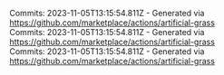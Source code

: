 Commits: 2023-11-05T13:15:54.811Z - Generated via https://github.com/marketplace/actions/artificial-grass
<br>
Commits: 2023-11-05T13:15:54.811Z - Generated via https://github.com/marketplace/actions/artificial-grass
<br>
Commits: 2023-11-05T13:15:54.811Z - Generated via https://github.com/marketplace/actions/artificial-grass
<br>
